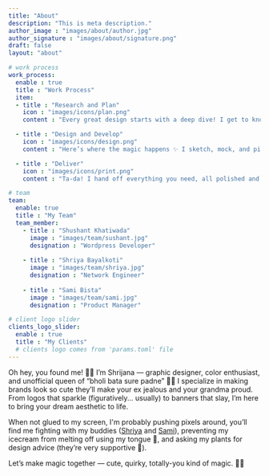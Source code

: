 ```yaml
---
title: "About"
description: "This is meta description."
author_image : "images/about/author.jpg"
author_signature : "images/about/signature.png"
draft: false
layout: "about"

# work process
work_process:
  enable : true
  title : "Work Process"
  item:
  - title : "Research and Plan"
    icon : "images/icons/plan.png"
    content : "Every great design starts with a deep dive! I get to know you, your goals, and your vibe to map out the perfect creative game plan."

  - title : "Design and Develop"
    icon : "images/icons/design.png"
    content : "Here’s where the magic happens ✨ I sketch, mock, and pixel-push until your design is looking drop-dead gorgeous and totally *you*."

  - title : "Deliver"
    icon : "images/icons/print.png"
    content : "Ta-da! I hand off everything you need, all polished and ready to shine — with a little bow on top (figuratively... but maybe literally too)."

# team
team:
  enable: true
  title : "My Team"
  team_member:
    - title : "Shushant Khatiwada"
      image : "images/team/sushant.jpg"
      designation : "Wordpress Developer"
      
    - title : "Shriya Bayalkoti"
      image : "images/team/shriya.jpg"
      designation : "Network Engineer"
      
    - title : "Sami Bista"
      image : "images/team/sami.jpg"
      designation : "Product Manager"

# client logo slider
clients_logo_slider:
  enable : true
  title : "My Clients"
  # clients logo comes from 'params.toml' file
---
```


Oh hey, you found me! 👀✨
I’m Shrijana — graphic designer, color enthusiast, and unofficial queen of “bholi bata sure padne” 💅🎨 I specialize in making brands look so cute they’ll make your ex jealous and your grandma proud. From logos that sparkle (figuratively... usually) to banners that slay, I’m here to bring your dream aesthetic to life.

When not glued to my screen, I'm probably pushing pixels around, you’ll find me fighting with my buddies ([Shriya](https://shriyana.pages.dev/) and [Sami](https://sami.pages.dev/)), preventing my icecream from melting off using my tongue 👅, and asking my plants for design advice (they’re very supportive 🌿).

Let’s make magic together — cute, quirky, totally-you kind of magic. 💖✨